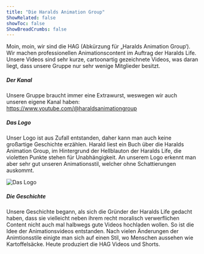 ```yaml
---
title: "Die Haralds Animation Group"
ShowRelated: false
showToc: false
ShowBreadCrumbs: false
---
```


Moin, moin, wir sind die HAG (Abkürzung für „Haralds Animation Group‘). Wir machen professionellen Animationscontent im Auftrag der Haralds Life. Unsere Videos sind sehr kurze, cartoonartig gezeichnete Videos, was daran liegt, dass unsere Gruppe nur sehr wenige Mitglieder besitzt.

##### Der Kanal

Unsere Gruppe braucht immer eine Extrawurst, weswegen wir auch unseren eigene Kanal haben: https://www.youtube.com/@haraldsanimationgroup

##### Das Logo

Unser Logo ist aus Zufall entstanden, daher kann man auch keine großartige Geschichte erzählen. Harald liest ein Buch über die Haralds Animation Group, im Hintergrund der Hellblauton der Haralds Life, die violetten Punkte stehen für Unabhängigkeit. An unserem Logo erkennt man aber sehr gut unseren Animationsstil, welcher ohne Schattierungen auskommt.

![Das Logo](/uploads/HAG.png)

##### Die Geschichte

Unsere Geschichte begann, als sich die Gründer der Haralds Life gedacht haben, dass sie vielleicht neben ihrem recht moralisch verwerflichen Content nicht auch mal halbwegs gute Videos hochladen wollen. So ist die Idee der Animationsvideos entstanden. Nach vielen Änderungen der Animtionsstile einigte man sich auf einen Stil, wo Menschen aussehen wie Kartoffelsäcke. Heute produziert die HAG Videos und Shorts.